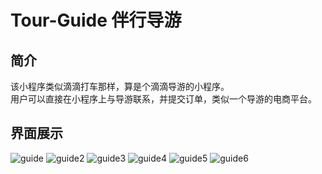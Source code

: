# Tour-Guide 伴行导游
## 简介
该小程序类似滴滴打车那样，算是个滴滴导游的小程序。<br>
用户可以直接在小程序上与导游联系，并提交订单，类似一个导游的电商平台。<br>
## 界面展示
![guide](http://www.iskindar.xyz/content/images/2018/08/guide.png)
![guide2](http://www.iskindar.xyz/content/images/2018/08/guide2.png)
![guide3](http://www.iskindar.xyz/content/images/2018/08/guide3.png)
![guide4](http://www.iskindar.xyz/content/images/2018/08/guide4.png)
![guide5](http://www.iskindar.xyz/content/images/2018/08/guide5-1.png)
![guide6](http://www.iskindar.xyz/content/images/2018/08/guide6.png)

